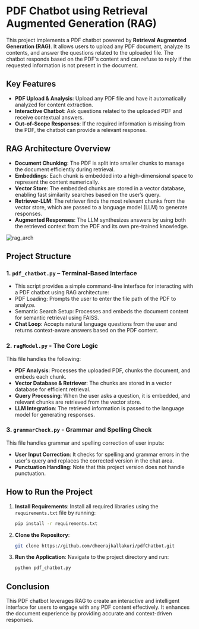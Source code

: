 # PDF Chatbot using Retrieval Augmented Generation (RAG)

This project implements a PDF chatbot powered by **Retrieval Augmented Generation (RAG)**. It allows users to upload any PDF document, analyze its contents, and answer the questions related to the uploaded file. The chatbot responds based on the PDF's content and can refuse to reply if the requested information is not present in the document.


## Key Features
- **PDF Upload & Analysis**: Upload any PDF file and have it automatically analyzed for content extraction.
- **Interactive Chatbot**: Ask questions related to the uploaded PDF and receive contextual answers.
- **Out-of-Scope Responses**: If the required information is missing from the PDF, the chatbot can provide a relevant response.

## RAG Architecture Overview
- **Document Chunking**: The PDF is split into smaller chunks to manage the document efficiently during retrieval.
- **Embeddings**: Each chunk is embedded into a high-dimensional space to represent the content numerically.
- **Vector Store**: The embedded chunks are stored in a vector database, enabling fast similarity searches based on the user’s query.
- **Retriever-LLM**: The retriever finds the most relevant chunks from the vector store, which are passed to a language model (LLM) to generate responses.
- **Augmented Responses**: The LLM synthesizes answers by using both the retrieved context from the PDF and its own pre-trained knowledge.

![rag_arch](https://github.com/user-attachments/assets/f5597787-39d9-45c8-a703-c060b4ba505c)


## Project Structure

### 1. `pdf_chatbot.py` – Terminal-Based Interface
- This script provides a simple command-line interface for interacting with a PDF chatbot using RAG architecture:
- PDF Loading: Prompts the user to enter the file path of the PDF to analyze.
- Semantic Search Setup: Processes and embeds the document content for semantic retrieval using FAISS.
- **Chat Loop**: Accepts natural language questions from the user and returns context-aware answers based on the PDF content.

### 2. `ragModel.py` - The Core Logic
This file handles the following:
- **PDF Analysis**: Processes the uploaded PDF, chunks the document, and embeds each chunk.
- **Vector Database & Retriever**: The chunks are stored in a vector database for efficient retrieval.
- **Query Processing**: When the user asks a question, it is embedded, and relevant chunks are retrieved from the vector store.
- **LLM Integration**: The retrieved information is passed to the language model for generating responses.

### 3. `grammarCheck.py` - Grammar and Spelling Check
This file handles grammar and spelling correction of user inputs:
- **User Input Correction**: It checks for spelling and grammar errors in the user's query and replaces the corrected version in the chat area.
- **Punctuation Handling**: Note that this project version does not handle punctuation.

## How to Run the Project

1. **Install Requirements**: Install all required libraries using the `requirements.txt` file by running:
   ```bash
   pip install -r requirements.txt
   ```

2. **Clone the Repository**:
   ```bash
   git clone https://github.com/dheerajkallakuri/pdfChatbot.git
   ```

3. **Run the Application**:
   Navigate to the project directory and run:
   ```bash
   python pdf_chatbot.py
   ```

## Conclusion
This PDF chatbot leverages RAG to create an interactive and intelligent interface for users to engage with any PDF content effectively. It enhances the document experience by providing accurate and context-driven responses.
